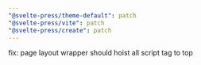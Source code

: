 ```yaml
---
"@svelte-press/theme-default": patch
"@svelte-press/vite": patch
"@svelte-press/create": patch
---
```


fix: page layout wrapper should hoist all script tag to top
